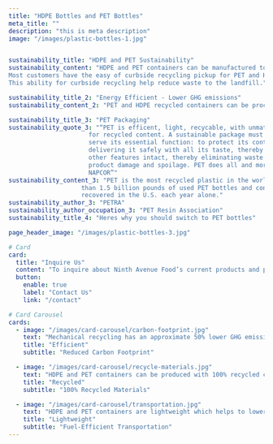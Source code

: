 ```yaml
---
title: "HDPE Bottles and PET Bottles"
meta_title: ""
description: "this is meta description"
image: "/images/plastic-bottles-1.jpg"


sustainability_title: "HDPE and PET Sustainability"
sustainability_content: "HDPE and PET containers can be manufactured to be __**100% recyclable**__. 
Most customers have the easy of curbside recycling pickup for PET and HDPE containers.
This ability for curbside recycling help reduce waste to the landfill."

sustainability_title_2: "Energy Efficient - Lower GHG emissions"
sustainability_content_2: "PET and HDPE recycled containers can be processed through mechanical recycling back to plastic resin pellets called recycled content or PCR."

sustainability_title_3: "PET Packaging"
sustainability_quote_3: "“PET is efficent, light, recycable, with unmatched scope
                      for recycled content. A sustainable package must first
                      serve its essential function: to protect its content,
                      delivering it safely with all its taste, thereby form and
                      other features intact, thereby eliminating waste through
                      product damage and spoilage. PET does all and more. -
                      NAPCOR”"
sustainability_content_3: "PET is the most recycled plastic in the world, with more
                    than 1.5 billion pounds of used PET bottles and containers
                    recovered in the U.S. each year alone."
sustainability_author_3: "PETRA"
sustainability_author_occupation_3: "PET Resin Association"
sustainability_title_4: "Heres why you should switch to PET bottles"

page_header_image: "/images/plastic-bottles-3.jpg"

# Card
card:
  title: "Inquire Us"
  content: "To inquire about Ninth Avenue Food’s current products and packaging capabilities for dairy alternatives, creamers, dairy beverages, and seasonal items, please Contact Us."
  button:
    enable: true
    label: "Contact Us"
    link: "/contact"

# Card Carousel
cards:
  - image: "/images/card-carousel/carbon-footprint.jpg"
    text: "Mechanical recycling has an approximate 50% lower GHG emission rate vs the production of virgin HDPE and PET resin"
    title: "Efficient"
    subtitle: "Reduced Carbon Footprint"

  - image: "/images/card-carousel/recycle-materials.jpg"
    text: "HDPE and PET containers can be produced with 100% recycled content or PCR"
    title: "Recycled"
    subtitle: "100% Recycled Materials"

  - image: "/images/card-carousel/transportation.jpg"
    text: "HDPE and PET containers are lightweight which helps to lowers fuel usage for product transportation"
    title: "Lightweight"
    subtitle: "Fuel-Efficient Transportation"
---
```

